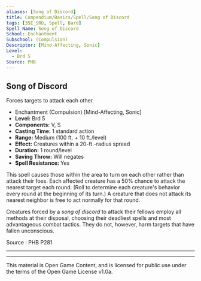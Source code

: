 ```yaml
---
aliases: [Song of Discord]
title: Compendium/Basics/Spell/Song of Discord
tags: [35E_SRD, Spell, Bard]
Spell Name: Song of Discord
School: Enchantment
Subschool: (Compulsion)
Descriptor: [Mind-Affecting, Sonic]
Level:
  - Brd 5
Source: PHB
---
```



## Song of Discord

Forces targets to attack each other.

*   Enchantment (Compulsion) [Mind-Affecting, Sonic]
*   **Level:** Brd 5
*   **Components:** V, S
*   **Casting Time:** 1 standard action
*   **Range:** Medium (100 ft. + 10 ft./level)
*   **Effect:** Creatures within a 20-ft.-radius spread
*   **Duration:** 1 round/level
*   **Saving Throw:** Will negates
*   **Spell Resistance:** Yes

<p>This spell causes those within the area to turn on each other rather than attack their foes. Each affected creature has a 50% chance to attack the nearest target each round. (Roll to determine each creature's behavior every round at the beginning of its turn.) A creature that does not attack its nearest neighbor is free to act normally for that round.</p><p>Creatures forced by a <i>song of discord</i> to attack their fellows employ all methods at their disposal, choosing their deadliest spells and most advantageous combat tactics. They do not, however, harm targets that have fallen unconscious.</p>

Source : PHB P281

---

---

This material is Open Game Content, and is licensed for public use under
the terms of the Open Game License v1.0a.
